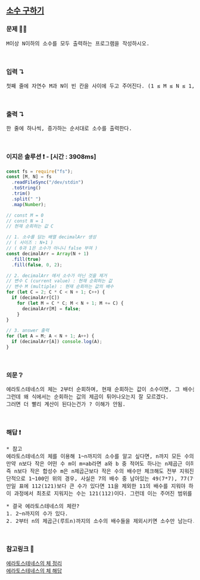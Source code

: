 ## [소수 구하기](https://www.acmicpc.net/problem/1929)

### 문제 🤨❔

<pre>
M이상 N이하의 소수를 모두 출력하는 프로그램을 작성하시오.
</pre>

<br>

### 입력 ↴

<pre>
첫째 줄에 자연수 M과 N이 빈 칸을 사이에 두고 주어진다. (1 ≤ M ≤ N ≤ 1,000,000) M이상 N이하의 소수가 하나 이상 있는 입력만 주어진다.
</pre>

<br>

### 출력 ↴

<pre>
한 줄에 하나씩, 증가하는 순서대로 소수를 출력한다.
</pre>

<br>

### 이지은 솔루션 ❗️ - [시간 : 3908ms]

```js
const fs = require("fs");
const [M, N] = fs
  .readFileSync("/dev/stdin")
  .toString()
  .trim()
  .split(" ")
  .map(Number);

// const M = 0
// const N = 1
// 현재 순회하는 값 C

// 1. 소수를 담는 배열 decimalArr 생성
// ( 사이즈 : N+1 )
// ( 0과 1은 소수가 아니니 false 부여 )
const decimalArr = Array(N + 1)
  .fill(true)
  .fill(false, 0, 2);

// 2. decimalArr 에서 소수가 아닌 것을 제거
// 변수 C (current value) : 현재 순회하는 값
// 변수 M (multiple) : 현재 순회하는 값의 배수
for (let C = 2; C * C < N + 1; C++) {
  if (decimalArr[C])
    for (let M = C * C; M < N + 1; M += C) {
      decimalArr[M] = false;
    }
}

// 3. answer 출력
for (let A = M; A < N + 1; A++) {
  if (decimalArr[A]) console.log(A);
}
```

<br>

### 의문 ❔

<pre>
에라토스테네스의 체는 2부터 순회하며, 현재 순회하는 값이 소수이면, 그 배수를 모두 소수가 아닌것으로 판별한다고 이해했다.
그런데 왜 식에서는 순회하는 값의 제곱이 튀어나오는지 잘 모르겠다.
그러면 더 빨리 계산이 된다는건가 ? 이해가 안됨.
</pre>

<br>

### 해답 ❗️

<pre>
* 참고
에라토스테네스의 체를 이용해 1~n까지의 소수를 알고 싶다면, n까지 모든 수의 배수를 다 나눠 볼 필요는 없다. 
만약 n보다 작은 어떤 수 m이 m=ab라면 a와 b 중 적어도 하나는 n제곱근 이하이다. 
즉 n보다 작은 합성수 m은 n제곱근보다 작은 수의 배수만 체크해도 전부 지워진다는 의미이므로, n이하의 수의 배수만 지우면 된다. 
단적으로 1~100인 위의 경우, 사실은 7의 배수 중 남아있는 49(7*7), 77(7*11), 91(7*13)만 더 지우면 끝난다. 
만일 표에 112(121)보다 큰 수가 있다면 11을 제외한 11의 배수를 지워야 하는데, 
이 과정에서 최초로 지워지는 수는 121(112)이다. 그런데 이는 주어진 범위를 초과하는 수다.
</pre>
<pre>
* 결국 에라토스테네스의 체란?
1. 2~n까지의 수가 있다.
2. 2부터 n의 제곱근(루트n)까지의 소수의 배수들을 제외시키면 소수만 남는다.
</pre>

<br>

### 참고링크 🔗

[에라토스테네스의 체 정리](https://www.notion.so/b668f6455a61436a8e02d829c5e18fe1)<br>
[에라토스테네스의 체 해답](https://namu.wiki/w/%EC%97%90%EB%9D%BC%ED%86%A0%EC%8A%A4%ED%85%8C%EB%84%A4%EC%8A%A4%EC%9D%98%20%EC%B2%B4)
